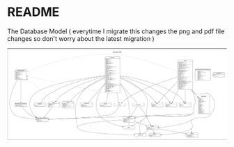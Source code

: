 # README

The Database Model ( everytime I migrate this changes the png and pdf file changes so don't worry about the latest migration )

![alt text](https://github.com/hassanrbh/uelp/blob/hassantarif/Screen%20Shot%202022-08-14%20at%2012.30.38.png)
